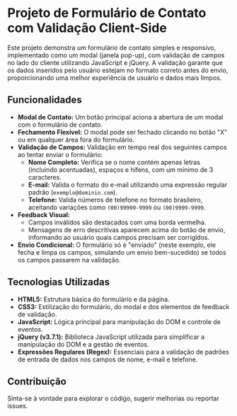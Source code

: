 # Projeto de Formulário de Contato com Validação Client-Side

Este projeto demonstra um formulário de contato simples e responsivo, implementado como um modal (janela pop-up), com validação de campos no lado do cliente utilizando JavaScript e jQuery. A validação garante que os dados inseridos pelo usuário estejam no formato correto antes do envio, proporcionando uma melhor experiência de usuário e dados mais limpos.

## Funcionalidades

* **Modal de Contato:** Um botão principal aciona a abertura de um modal com o formulário de contato.
* **Fechamento Flexível:** O modal pode ser fechado clicando no botão "X" ou em qualquer área fora do formulário.
* **Validação de Campos:** Validação em tempo real dos seguintes campos ao tentar enviar o formulário:
    * **Nome Completo:** Verifica se o nome contém apenas letras (incluindo acentuadas), espaços e hífens, com um mínimo de 3 caracteres.
    * **E-mail:** Valida o formato do e-mail utilizando uma expressão regular padrão (`exemplo@dominio.com`).
    * **Telefone:** Valida números de telefone no formato brasileiro, aceitando variações como `(00)99999-9999` ou `(00)9999-9999`.
* **Feedback Visual:**
    * Campos inválidos são destacados com uma borda vermelha.
    * Mensagens de erro descritivas aparecem acima do botão de envio, informando ao usuário quais campos precisam ser corrigidos.
* **Envio Condicional:** O formulário só é "enviado" (neste exemplo, ele fecha e limpa os campos, simulando um envio bem-sucedido) se todos os campos passarem na validação.

## Tecnologias Utilizadas

* **HTML5:** Estrutura básica do formulário e da página.
* **CSS3:** Estilização do formulário, do modal e dos elementos de feedback de validação.
* **JavaScript:** Lógica principal para manipulação do DOM e controle de eventos.
* **jQuery (v3.7.1):** Biblioteca JavaScript utilizada para simplificar a manipulação do DOM e a gestão de eventos.
* **Expressões Regulares (Regex):** Essenciais para a validação de padrões de entrada de dados nos campos de nome, e-mail e telefone.

## Contribuição

Sinta-se à vontade para explorar o código, sugerir melhorias ou reportar issues.


